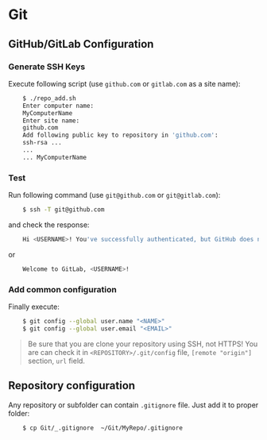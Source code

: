 # Git

## GitHub/GitLab Configuration

### Generate SSH Keys

Execute following script (use `github.com` or `gitlab.com` as a site name):

```sh
    $ ./repo_add.sh
    Enter computer name:
    MyComputerName
    Enter site name:
    github.com
    Add following public key to repository in 'github.com':
    ssh-rsa ...
    ...
    ... MyComputerName
```

### Test

Run following command (use `git@github.com` or `git@gitlab.com`):

```sh
    $ ssh -T git@github.com
```

and check the response:

```sh
    Hi <USERNAME>! You've successfully authenticated, but GitHub does not provide shell access.
```

or

```sh
    Welcome to GitLab, <USERNAME>!
```

### Add common configuration

Finally execute:

```sh
    $ git config --global user.name "<NAME>"
    $ git config --global user.email "<EMAIL>"
```

> Be sure that you are clone your repository using SSH, not HTTPS!
> You are can check it in `<REPOSITORY>/.git/config` file, `[remote "origin"]` section, `url` field.

## Repository configuration

Any repository or subfolder can contain `.gitignore` file. Just add it to proper folder:

```sh
    $ cp Git/_.gitignore  ~/Git/MyRepo/.gitignore
```
